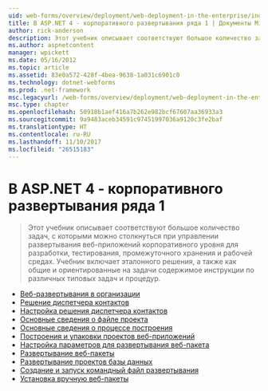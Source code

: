 ```yaml
---
uid: web-forms/overview/deployment/web-deployment-in-the-enterprise/index
title: В ASP.NET 4 - корпоративного развертывания ряда 1 | Документы Microsoft
author: rick-anderson
description: Этот учебник описывает соответствуют большое количество задач, с которыми можно столкнуться при управлении развертывания веб-приложений масштаба предприятия для developmen...
ms.author: aspnetcontent
manager: wpickett
ms.date: 05/16/2012
ms.topic: article
ms.assetid: 83e0a572-428f-4bea-9638-1a031c6901c0
ms.technology: dotnet-webforms
ms.prod: .net-framework
msc.legacyurl: /web-forms/overview/deployment/web-deployment-in-the-enterprise
msc.type: chapter
ms.openlocfilehash: 50918b1aef416a7b262e982bcf67607aa36933a3
ms.sourcegitcommit: 9a9483aceb34591c97451997036a9120c3fe2baf
ms.translationtype: HT
ms.contentlocale: ru-RU
ms.lasthandoff: 11/10/2017
ms.locfileid: "26515183"
---
```

<a name="aspnet-4---enterprise-deployment-series-1"></a>В ASP.NET 4 - корпоративного развертывания ряда 1
====================
> Этот учебник описывает соответствуют большое количество задач, с которыми можно столкнуться при управлении развертывания веб-приложений корпоративного уровня для разработки, тестирования, промежуточного хранения и рабочей средах. Учебник включает эталонного решения, а также как общие и ориентированные на задачи содержимое инструкции по различных типовых задач и процедур.


- [Веб-развертывания в организации](web-deployment-in-the-enterprise.md)
- [Решение диспетчера контактов](the-contact-manager-solution.md)
- [Настройка решения диспетчера контактов](setting-up-the-contact-manager-solution.md)
- [Основные сведения о файле проекта](understanding-the-project-file.md)
- [Основные сведения о процессе построения](understanding-the-build-process.md)
- [Построения и упаковки проектов веб-приложений](building-and-packaging-web-application-projects.md)
- [Настройка параметров для развертывания веб-пакета](configuring-parameters-for-web-package-deployment.md)
- [Развертывание веб-пакеты](deploying-web-packages.md)
- [Развертывание проектов базы данных](deploying-database-projects.md)
- [Создание и запуск командный файл развертывания](creating-and-running-a-deployment-command-file.md)
- [Установка вручную веб-пакеты](manually-installing-web-packages.md)
